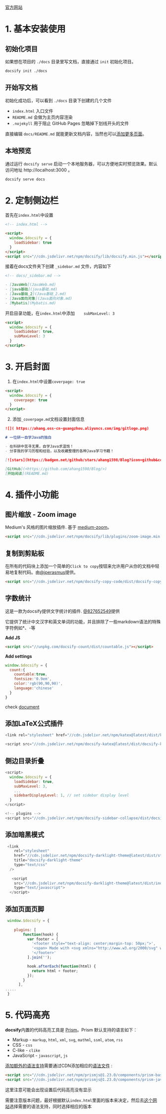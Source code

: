 [官方网站](https://docsify.js.org/#/zh-cn/)

# 1. 基本安装使用

## 初始化项目

如果想在项目的 `./docs` 目录里写文档，直接通过 `init` 初始化项目。

```bash
docsify init ./docs
```

## 开始写文档

初始化成功后，可以看到 `./docs` 目录下创建的几个文件

- `index.html` 入口文件
- `README.md` 会做为主页内容渲染
- `.nojekyll` 用于阻止 GitHub Pages 忽略掉下划线开头的文件

直接编辑 `docs/README.md` 就能更新文档内容，当然也可以[添加更多页面](zh-cn/more-pages.md)。

## 本地预览

通过运行 `docsify serve` 启动一个本地服务器，可以方便地实时预览效果。默认访问地址 http://localhost:3000 。

```bash
docsify serve docs
```



# 2. 定制侧边栏

首先在`index.html`中设置

```html
<!-- index.html -->

<script>
  window.$docsify = {
    loadSidebar: true
  }
</script>
<script src="//cdn.jsdelivr.net/npm/docsify/lib/docsify.min.js"></script>
```

接着在docs文件夹下创建 `_sidebar.md` 文件，内容如下

```markdown
<!-- docs/_sidebar.md -->

- [JavaWeb](JavaWeb.md)
- [java基础](java基础.md)
- [Java基础_2](Java基础_2.md)
- [Java面向对象](Java面向对象.md)
- [Mybatis](Mybatis.md)
```

开启目录功能，在`index.html`中添加`    subMaxLevel: 3`

```html
<script>
  window.$docsify = {
    loadSidebar: true,
    subMaxLevel: 3
  }
</script>
```

# 3. 开启封面

1. 在`index.html`中设置`coverpage: true`

```html
<script>
  window.$docsify = {
    coverpage: true
  }
</script>
```

2. 添加`_coverpage.md`文档设置封面信息

```markdown
![]( https://ahang.oss-cn-guangzhou.aliyuncs.com/img/gitlogo.png)

# 一位研一自学Java的独白

- 在科研中苦寻无果，自学Java求温饱！
- 分享我的学习历程和经验，以及收藏整理的各种Java学习书籍！

[![stars](https://badgen.net/github/stars/ahang1598/Blog?icon=github&color=4ab8a1)](https://ahang1598.github.io/Blog/) [![forks](https://badgen.net/github/forks/ahang1598/Blog?icon=github&color=4ab8a1)](https://ahang1598.github.io/Blog/)

[GitHub](<https://github.com/ahang1598/Blog/>)
[开始阅读](README.md)

```

# 4. 插件小功能



## 图片缩放 - Zoom image

Medium's 风格的图片缩放插件. 基于 [medium-zoom](https://github.com/francoischalifour/medium-zoom)。

```html
<script src="//cdn.jsdelivr.net/npm/docsify/lib/plugins/zoom-image.min.js"></script>
```

## 复制到剪贴板

在所有的代码块上添加一个简单的`Click to copy`按钮来允许用户从你的文档中轻易地复制代码。由[@jperasmus](https://github.com/jperasmus)提供。

```html
<script src="//cdn.jsdelivr.net/npm/docsify-copy-code/dist/docsify-copy-code.min.js"></script>
```

## 字数统计

这是一款为docsify提供文字统计的插件. [@827652549](https://github.com/827652549)提供

它提供了统计中文汉字和英文单词的功能，并且排除了一些markdown语法的特殊字符例如*、-等

**Add JS**
```html
<script src="//unpkg.com/docsify-count/dist/countable.js"></script>
```

**Add settings**
```js
window.$docsify = {
  count:{
    countable:true,
    fontsize:'0.9em',
    color:'rgb(90,90,90)',
    language:'chinese'
  }
}
```

check [document](https://github.com/827652549/docsify-count)



## 添加LaTeX公式插件

```javascript
<link rel="stylesheet" href="//cdn.jsdelivr.net/npm/katex@latest/dist/katex.min.css"/>

<script src="//cdn.jsdelivr.net/npm/docsify-katex@latest/dist/docsify-katex.js"></script>
```



## 侧边目录折叠

```javascript
<script>
  window.$docsify = {
    loadSidebar: true,
    subMaxLevel: 3,
    ...
    sidebarDisplayLevel: 1, // set sidebar display level
  }
</script>

<!-- plugins -->
<script src="//cdn.jsdelivr.net/npm/docsify-sidebar-collapse/dist/docsify-sidebar-collapse.min.js"></script>

```



## 添加暗黑模式

```javascript
 <link 
    rel="stylesheet"
    href="//cdn.jsdelivr.net/npm/docsify-darklight-theme@latest/dist/style.min.css"
    title="docsify-darklight-theme"
    type="text/css"
  />
        
   <script 
    src="//cdn.jsdelivr.net/npm/docsify-darklight-theme@latest/dist/index.min.js"
    type="text/javascript">
  </script>       
```



## 添加页面页脚

```javascript
 window.$docsify = {
     
	plugins: [
        function(hook) {
          var footer = [
            '<footer style="text-align: center;margin-top: 50px;">',
            '<span> Made with <svg xmlns="http://www.w3.org/2000/svg" width="24" height="15" viewBox="0 0 24 24" fill="red" stroke="red" stroke-width="2" stroke-linecap="round" stroke-linejoin="round" class="feather feather-heart"><path d="M20.84 4.61a5.5 5.5 0 0 0-7.78 0L12 5.67l-1.06-1.06a5.5 5.5 0 0 0-7.78 7.78l1.06 1.06L12 21.23l7.78-7.78 1.06-1.06a5.5 5.5 0 0 0 0-7.78z"></path></svg> by <a href="https://www.linkedin.com/in/boopathikumar/" target="_blank">@boopathikumar</a>  &copy; 2020 </span>',
            '</footer>'
          ].join('');

          hook.afterEach(function(html) {
            return html + footer;
          });
        }
      ],
.....
 }     
```





# 5. 代码高亮

**docsify**内置的代码高亮工具是 [Prism](https://github.com/PrismJS/prism)。Prism 默认支持的语言如下：

* Markup - `markup`, `html`, `xml`, `svg`, `mathml`, `ssml`, `atom`, `rss`
* CSS - `css`
* C-like - `clike`
* JavaScript - `javascript`, `js`

[添加额外的语法支持](https://prismjs.com/#supported-languages)需要通过CDN添加相应的[语法文件](https://cdn.jsdelivr.net/npm/prismjs@1/components/) :

```html
<script src="//cdn.jsdelivr.net/npm/prismjs@1.23.0/components/prism-bash.min.js"></script>
<script src="//cdn.jsdelivr.net/npm/prismjs@1.23.0/components/prism-java.min.js"></script>
```

这里注意可能会出现设置后代码高亮没有显示

需要注意版本问题，最好根据默认`index.html`里面的版本来决定，然后去[这个网站](https://cdn.jsdelivr.net/npm/prismjs@1.23.0/components/)选择需要的语法支持，同时选择相应的版本


